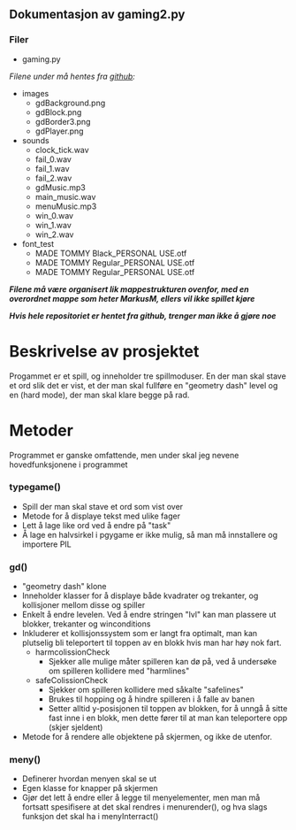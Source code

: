 ## Dokumentasjon av gaming2.py

### Filer
* gaming.py

_Filene under må hentes fra [github](https://github.com/uwohlen/elv_IT2_uw/tree/main/MarkusM/):_
* images
  * gdBackground.png
  * gdBlock.png
  * gdBorder3.png
  * gdPlayer.png
* sounds
  * clock_tick.wav
  * fail_0.wav
  * fail_1.wav
  * fail_2.wav
  * gdMusic.mp3
  * main_music.wav
  * menuMusic.mp3
  * win_0.wav
  * win_1.wav
  * win_2.wav
* font_test
  * MADE TOMMY Black_PERSONAL USE.otf
  * MADE TOMMY Regular_PERSONAL USE.otf
  * MADE TOMMY Regular_PERSONAL USE.otf
 
___Filene må være organisert lik mappestrukturen ovenfor, med en overordnet mappe som heter MarkusM, ellers vil ikke spillet kjøre___

___Hvis hele repositoriet er hentet fra github, trenger man ikke å gjøre noe___

# Beskrivelse av prosjektet
Progammet er et spill, og inneholder tre spillmoduser. En der man skal stave et ord slik det er vist, et der man skal fullføre en "geometry dash" level og en (hard mode), der man skal klare begge på rad.


# Metoder
Programmet er ganske omfattende, men under skal jeg nevene hovedfunksjonene i programmet

### typegame()
* Spill der man skal stave et ord som vist over
* Metode for å displaye tekst med ulike fager
* Lett å lage like ord ved å endre på "task"
* Å lage en halvsirkel i pgygame er ikke mulig, så man må innstallere og importere PIL

### gd()
* "geometry dash" klone
* Inneholder klasser for å displaye både kvadrater og trekanter, og kollisjoner mellom disse og spiller
* Enkelt å endre levelen. Ved å endre stringen "lvl" kan man plassere ut blokker, trekanter og winconditions
* Inkluderer et kollisjonssystem som er langt fra optimalt, man kan plutselig bli teleportert til toppen av en blokk hvis man har høy nok fart.
  * harmcolissionCheck
    * Sjekker alle mulige måter spilleren kan dø på, ved å undersøke om spilleren kollidere med "harmlines"
  * safeColissionCheck
    * Sjekker om spilleren kollidere med såkalte "safelines"
    * Brukes til hopping og å hindre spilleren i å falle av banen
    * Setter alltid y-posisjonen til toppen av blokken, for å unngå å sitte fast inne i en blokk, men dette fører til at man kan teleportere opp (skjer sjeldent)
* Metode for å rendere alle objektene på skjermen, og ikke de utenfor.

### meny()
* Definerer hvordan menyen skal se ut
* Egen klasse for knapper på skjermen
* Gjør det lett å endre eller å legge til menyelementer, men man må fortsatt spesifisere at det skal rendres i menurender(), og hva slags funksjon det skal ha i menyInterract()




